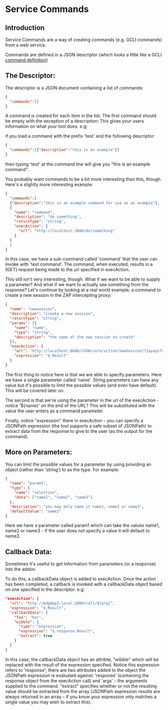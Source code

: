 Service Commands
================

Introduction
------------
Service Commands are a way of creating commands (e.g. GCLI commands) from a web service.

Commands are defined in a JSON descriptor (which looks a little like a GCLI [command definition](https://github.com/mozilla/gcli/blob/master/docs/writing-commands.md))

The Descriptor:
---------------
The descriptor is a JSON document containing a list of commands:
```json
{
  "commands":[]
}
```

A command is created for each item in the list. The first command should be empty with the exception of a description: This gives your users information on what your tool does. e.g:

if you load a command with the prefix 'test' and the following descriptor:

```json
{
  "commands":[{"description":"this is an example"}]
}
```

then typing 'test' at the command line will give you "this is an example command".

You probably want commands to be a bit more interesting than this, though. Here's a slightly more interesting example:

```json
{
  "commands":[
  {"description":"this is an example command for use as an example"},
  {
    "name": "command",
    "description": "do something",
    "returnType": "string",
    "execAction": {
      "url": "http://localhost:3000/do/something"
    }
  }
  ]
}
```

In this case, we have a sub-command called 'command' that the user can invoke with 'test command'. The command, when executed, results in a (GET) request being made to the url specified in execAction.

This still isn't very interesting, though. What if we want to be able to supply a parameter? And what if we want to actually see something from the response?  Let's continue by looking at a real world example; a command to create a new session in the ZAP intercepting proxy:

```json
{
  "name": "newsession",
  "description": "create a new session",
  "returnType": "string",
  "params": [{
    "name": "name",
    "type": "string",
    "description": "the name of the new session to create"
  }],
  "execAction": {
    "url": "http://localhost:8080/JSON/core/action/newSession/?zapapiformat=JSON&name=${name}",
    "expression": "$.Result"
  }
}
```

The first thing to notice here is that we are able to specify parameters. Here we have a single parameter called 'name'. String parameters can have any value but it's possible to limit the possible values (and even have default). This will be covered later on.

The second is that we're using the parameter in the url of the execAction - notice '${name}' on the end of the URL? This will be substituted with the value the user enters as a command parameter.

Finally, notice "expression" there in execAction - you can specify a JSONPath expression (the tool supports a safe subset of JSONPath) to extract data from the response to give to the user (as the output for the command).


More on Parameters:
-------------------

You can limit the possible values for a parameter by using providing an object (rather than 'string') to as the type. For example:

```json
{
  "name": "param1",
  "type": {
    "name": "selection",
    "data": ["name1", "name2", "name3"]
  },
  "description": "you may only name it name1, name2 or name3",
  "defaultValue": "name2"
}
```
Here we have a parameter called param1 which can take the values name1, name2 or name3 - if the user does not specify a value it will default to name2.


Callback Data:
--------------
Sometimes it's useful to get information from parameters (or a response) into the addon.

To do this, a callbackData object is added to execAction. Once the action has been completed, a callback is invoked with a callbackData object based on one specified in the descriptor. e.g:
```json
"execAction": {
  "url": "http://mdgmbp3.local:3000/call/${arg}",
  "expression": "$.Result",
  "callbackData": {
    "foo": "bar", 
    "wibble": {
      "type": "expression",
      "expression": "$.response.Result",
      "extract": true
    }
  }
}
```

In this case, the callbackData object has an attribte, "wibble" which will be replaced with the result of the expression specified. Notice this expression refers to 'response'; there are two attributes added to the object the JSONPath expression is evaluated against: 'response' (containing the response object from the execAction call) and 'args' - the arguments supplied to the command. "extract" specifies whether or not the resulting value should be extracted from the array (JSONPath expression results are always returned in an array - if you know your expression only matches a single value you may wish to extract this).
